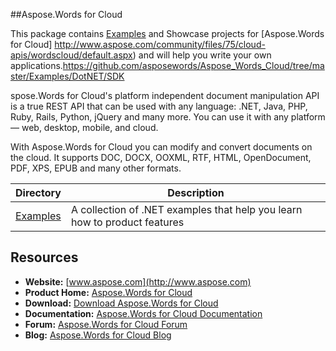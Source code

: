 ##Aspose.Words for Cloud

This package contains [Examples](https://github.com/asposewords/Aspose_Words_Cloud/tree/master/Examples/DotNET/SDK) and Showcase projects for [Aspose.Words for Cloud] http://www.aspose.com/community/files/75/cloud-apis/wordscloud/default.aspx) and will help you write your own applications.https://github.com/asposewords/Aspose_Words_Cloud/tree/master/Examples/DotNET/SDK

spose.Words for Cloud's platform independent document manipulation API is a true REST API that can be used with any language: .NET, Java, PHP, Ruby, Rails, Python, jQuery and many more. You can use it with any platform — web, desktop, mobile, and cloud.

With Aspose.Words for Cloud you can modify and convert documents on the cloud. It supports DOC, DOCX, OOXML, RTF, HTML, OpenDocument, PDF, XPS, EPUB and many other formats.

<p align="center">

  <a title="Download complete Aspose.Words for Cloud source code" href=" https://github.com/asposewords/Aspose_Words_Cloud/archive/master.zip ">
  </a>
</p>

Directory | Description
--------- | -----------
[Examples](https://github.com/asposewords/Aspose_Words_Cloud/tree/master/Examples/DotNET/SDK)  | A collection of .NET examples that help you learn how to product features
## Resources

+ **Website:** [www.aspose.com](http://www.aspose.com)
+ **Product Home:** [Aspose.Words for Cloud](http://www.aspose.com/cloud/total-api.aspx)
+ **Download:** [Download Aspose.Words for Cloud](http://www.aspose.com/cloud/word-api.aspx)
+ **Documentation:** [Aspose.Words for Cloud Documentation](http://www.aspose.com/docs/display/wordscloud/Home)
+ **Forum:** [Aspose.Words for Cloud Forum]( http://www.aspose.com/community/forums/aspose.words-product-family/75/showforum.aspx)
+ **Blog:** [Aspose.Words for Cloud Blog](http://www.aspose.com/blogs/aspose-products/aspose-words-product-family.html)
